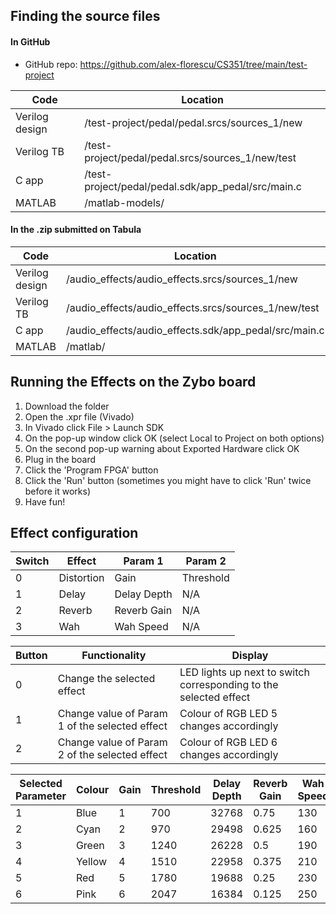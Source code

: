 ## Finding the source files
#### In GitHub
  - GitHub repo: https://github.com/alex-florescu/CS351/tree/main/test-project

Code | Location
| -- | -- |
Verilog design | /test-project/pedal/pedal.srcs/sources_1/new
Verilog TB     | /test-project/pedal/pedal.srcs/sources_1/new/test
C app          | /test-project/pedal/pedal.sdk/app_pedal/src/main.c
MATLAB         | /matlab-models/

#### In the .zip submitted on Tabula
Code | Location
| -- | -- |
Verilog design | /audio_effects/audio_effects.srcs/sources_1/new
Verilog TB     | /audio_effects/audio_effects.srcs/sources_1/new/test
C app          | /audio_effects/audio_effects.sdk/app_pedal/src/main.c
MATLAB         | /matlab/

## Running the Effects on the Zybo board
1. Download the folder
2. Open the .xpr file (Vivado)
3. In Vivado click File > Launch SDK
4. On the pop-up window click OK (select Local to Project on both options)
5. On the second pop-up warning about Exported Hardware click OK
6. Plug in the board
7. Click the 'Program FPGA' button
8. Click the 'Run' button (sometimes you might have to click 'Run' twice before it works)
9. Have fun!

## Effect configuration
Switch | Effect | Param 1 | Param 2
| -- | -- | -- | -- |
0 | Distortion  | Gain        | Threshold
1 | Delay       | Delay Depth | N/A
2 | Reverb      | Reverb Gain | N/A
3 | Wah         | Wah Speed   | N/A

Button | Functionality | Display
| -- | -- | -- |
0 | Change the selected effect                     | LED lights up next to switch corresponding to the selected effect
1 | Change value of Param 1 of the selected effect | Colour of RGB LED 5 changes accordingly
2 | Change value of Param 2 of the selected effect | Colour of RGB LED 6 changes accordingly

Selected Parameter | Colour | Gain | Threshold | Delay Depth | Reverb Gain | Wah Speed 
| -- | -- | -- | -- | -- | -- | -- |
1 | Blue    | 1 | 700  | 32768 | 0.75  | 130
2 | Cyan    | 2 | 970  | 29498 | 0.625 | 160
3 | Green   | 3 | 1240 | 26228 | 0.5   | 190
4 | Yellow  | 4 | 1510 | 22958 | 0.375 | 210
5 | Red     | 5 | 1780 | 19688 | 0.25  | 230
6 | Pink    | 6 | 2047 | 16384 | 0.125 | 250


